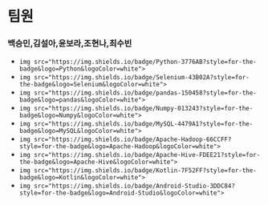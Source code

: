 # 팀원
### 백승민,김설아,윤보라,조현나,최수빈
- `img src="https://img.shields.io/badge/Python-3776AB?style=for-the-badge&logo=Python&logoColor=white">` 
- `img src="https://img.shields.io/badge/Selenium-43B02A?style=for-the-badge&logo=Selenium&logoColor=white">` 
- `img src="https://img.shields.io/badge/pandas-150458?style=for-the-badge&logo=pandas&logoColor=white">`
- `img src="https://img.shields.io/badge/Numpy-013243?style=for-the-badge&logo=Numpy&logoColor=white">` 
- `img src="https://img.shields.io/badge/MySQL-4479A1?style=for-the-badge&logo=MySQL&logoColor=white">` 
- `img src="https://img.shields.io/badge/Apache-Hadoop-66CCFF?style=for-the-badge&logo=Apache-Hadoop&logoColor=white">` 
- `img src="https://img.shields.io/badge/Apache-Hive-FDEE21?style=for-the-badge&logo=Apache-Hive&logoColor=white">` 
- `img src="https://img.shields.io/badge/Kotlin-7F52FF?style=for-the-badge&logo=Kotlin&logoColor=white">` 
- `img src="https://img.shields.io/badge/Android-Studio-3DDC84?style=for-the-badge&logo=Android-Studio&logoColor=white">` 
